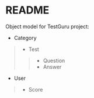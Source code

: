 # README

Object model for TestGuru project:

  * Category
  > * Test
  > > * Question
  > > * Answer

  * User
  > * Score
